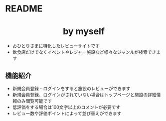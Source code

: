 # README

<h1 align="center">by myself</h1>

- おひとりさまに特化したレビューサイトです
- 飲食店だけでなくイベントやレジャー施設など様々なジャンルが検索できます

## 機能紹介
- 新規会員登録・ログインをすると施設のレビューができます
- 新規会員登録、ログインがされていない場合はトップページと施設の詳細情報のみ閲覧可能です
- 低評価をする場合は100文字以上のコメントが必要です
- レビュー数や評価ポイントによって並び替えができます

